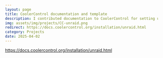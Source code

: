 ```yaml
---
layout: page
title: CoolerControl documentation and template
description: I contributed documentation to CoolerControl for setting up the application on Unraid systems, and made a template for the Unraid community applications store. The documentation includes thorough instructions and explanations that make it easy for users of varying technical levels to set up CoolerControl.
img: assets/img/projects/CC-unraid.png
redirect: https://docs.coolercontrol.org/installation/unraid.html
category: Projects
date: 2025-04-02
---
```


https://docs.coolercontrol.org/installation/unraid.html
